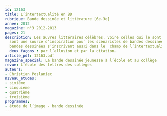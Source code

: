 ```yaml
---
id: 12163
title: L’intertextualité en BD
rubrique: Bande dessinée et littérature [6e-3e]
annee: 2012
magazine: n°3 2012-2013
pages: 21
description: Les œuvres littéraires célèbres, voire celles qui le sont un peu moins,
  sont une source d’inspiration pour les scénaristes de bandes dessinées. Mais les
  bandes dessinées s’inscrivent aussi dans le  champ de l’intertextualité, et ce de
  deux façons : par l’allusion et par la citation…
article_pdf: 12163.pdf
magazine_special: La bande dessinée jeunesse à l’école et au collège
revue: L’école des lettres des collèges
auteurs:
- Christian Poslaniec
niveau_etudes:
- sixième
- cinquième
- quatrième
- troisième
programmes:
- étude de l’image - bande dessinée
---
```

